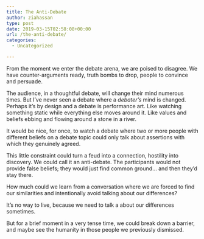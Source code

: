 ```yaml
---
title: The Anti-Debate
author: ziahassan
type: post
date: 2019-03-15T02:58:08+00:00
url: /the-anti-debate/
categories:
  - Uncategorized

---
```

From the moment we enter the debate arena, we are poised to disagree. We have counter-arguments ready, truth bombs to drop, people to convince and persuade. 

The audience, in a thoughtful debate, will change their mind numerous times. But I&#8217;ve never seen a debate where a _debater’s_ mind is changed. Perhaps it&#8217;s by design and a debate is performance art. Like watching something static while everything else moves around it. Like values and beliefs ebbing and flowing around a stone in a river. 

It would be nice, for once, to watch a debate where two or more people with different beliefs on a debate topic could only talk about assertions with which they genuinely agreed. 

This little constraint could turn a feud into a connection, hostility into discovery. We could call it an anti-debate. The participants would not provide false beliefs; they would just find common ground&#8230; and then they&#8217;d stay there. 

How much could we learn from a conversation where we are forced to find our similarities and intentionally avoid talking about our differences? 

It&#8217;s no way to live, because we need to talk a about our differences sometimes. 

But for a brief moment in a very tense time, we could break down a barrier, and maybe see the humanity in those people we previously dismissed.